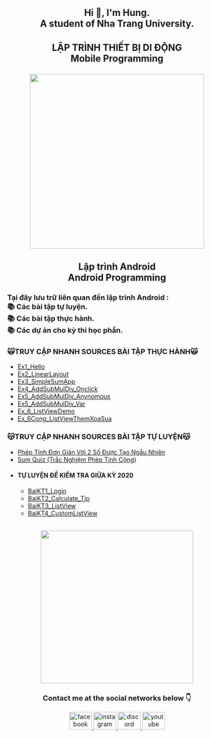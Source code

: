<h2 align="center">Hi 👋, I'm Hung. <br>A student of Nha Trang University.</h2>

###

<h2 align="center">LẬP TRÌNH THIẾT BỊ DI ĐỘNG<br>Mobile Programming</h2>

###

<div align="center">
  <img height="400" src="https://proeffico.com/wp-content/uploads/2023/10/app-development-1.gif"  />
</div>

<h2 align="center">Lập trình Android<br>Android Programming</h2>

###

<h3 align="left">Tại đây lưu trữ liên quan đến lập trình Android :<br>📚 Các bài tập tự luyện.<br>📚 Các bài tập thực hành.<br>📚 Các dự án cho kỳ thi học phần.</h3>

<h3 align="left">🙀TRUY CẬP NHANH SOURCES BÀI TẬP THỰC HÀNH🙀</h3>

<ul>
  <li>
    <a href = "https://github.com/hungnguyen2912003/63132095-AndroidProgramming/tree/main/Ex1_Hello/app/src/main">Ex1_Hello</a>
  </li>
    <li>
    <a href = "https://github.com/hungnguyen2912003/63132095-AndroidProgramming/tree/main/Ex2_LinearLayout/app/src/main">Ex2_LinearLayout</a>
  </li>
    <li>
    <a href = "https://github.com/hungnguyen2912003/63132095-AndroidProgramming/tree/main/Ex3_SimpleSumApp/app/src/main">Ex3_SimpleSumApp</a>
  </li>
      <li>
    <a href = "https://github.com/hungnguyen2912003/63132095-AndroidProgramming/tree/main/Ex4_AddSubMulDiv_Onclick/app/src/main">Ex4_AddSubMulDiv_Onclick</a>
  </li>
      <li>
    <a href = "https://github.com/hungnguyen2912003/63132095-AndroidProgramming/tree/main/Ex5_AddSubMulDiv_Anynomous/app/src/main">Ex5_AddSubMulDiv_Anynomous</a>
  </li>
  <li>
    <a href = "https://github.com/hungnguyen2912003/63132095-AndroidProgramming/tree/main/Ex5_AddSubMulDiv_Var/app/src/main">Ex5_AddSubMulDiv_Var</a>
  </li>
      <li>
    <a href = "https://github.com/hungnguyen2912003/63132095-AndroidProgramming/tree/main/Ex_6_ListViewDemo/app/src/main">Ex_6_ListViewDemo</a>
  </li>
  <li>
    <a href = "https://github.com/hungnguyen2912003/63132095-AndroidProgramming/tree/main/Ex_6Cong_ListViewThemXoaSua/app/src/main">Ex_6Cong_ListViewThemXoaSua</a>
  </li>
</ul>

<h3 align="left">😽TRUY CẬP NHANH SOURCES BÀI TẬP TỰ LUYỆN😽</h3>

<ul>
  <li>
    <a href = "https://github.com/hungnguyen2912003/63132095-AndroidProgramming/tree/main/Practice/Calculator_Random/app/src/main">Phép Tính Đơn Giản Với 2 Số Được Tạo Ngẫu Nhiên</a>
  </li>
    <li>
    <a href = "https://github.com/hungnguyen2912003/63132095-AndroidProgramming/tree/main/Practice/Sum_Quiz/app/src/main">Sum Quiz (Trắc Nghiệm Phép Tính Cộng)</a>
  </li>
  <li>
    <h4 align="left">TỰ LUYỆN ĐỀ KIỂM TRA GIỮA KỲ 2020</h4>
  </li>
  <ul>
    <li>
      <a href = "https://github.com/hungnguyen2912003/63132095-AndroidProgramming/tree/main/Practice/GK_2020/BaiKT1/app/src/main">BaiKT1_Login</a>
    </li>
        <li>
      <a href = "https://github.com/hungnguyen2912003/63132095-AndroidProgramming/tree/main/Practice/GK_2020/BaiKT2/app/src/main">BaiKT2_Calculate_Tip</a>
    </li>
        <li>
      <a href = "https://github.com/hungnguyen2912003/63132095-AndroidProgramming/tree/main/Practice/GK_2020/BaiKT3/app/src/main">BaiKT3_ListView</a>
    </li>
        <li>
      <a href = "https://github.com/hungnguyen2912003/63132095-AndroidProgramming/tree/main/Practice/GK_2020/BaiKT4/app/src/main">BaiKT4_CustomListView</a>
    </li>
  </ul>
</ul>

<br clear="both">

<div align="center">
  <img height="350" src="https://i.makeagif.com/media/8-29-2016/NaroBk.gif"  />
</div>

###

<h3 align="center">Contact me at the social networks below 👇</h3>

<div align="center">
  <a href="https://www.facebook.com/bocutiee" target="_blank">
    <img src="https://raw.githubusercontent.com/maurodesouza/profile-readme-generator/master/src/assets/icons/social/facebook/default.svg" width="52" height="40" alt="facebook logo"  />
  </a>
  <a href="https://www.instagram.com/bocutee_2901_/" target="_blank">
    <img src="https://raw.githubusercontent.com/maurodesouza/profile-readme-generator/master/src/assets/icons/social/instagram/default.svg" width="52" height="40" alt="instagram logo"  />
  </a>
  <a href="https://discordapp.com/users/685765889613889548" target="_blank">
    <img src="https://raw.githubusercontent.com/maurodesouza/profile-readme-generator/master/src/assets/icons/social/discord/default.svg" width="52" height="40" alt="discord logo"  />
  </a>
  <a href="http://www.youtube.com/@HungNguyen-ye8fe" target="_blank">
    <img src="https://raw.githubusercontent.com/maurodesouza/profile-readme-generator/master/src/assets/icons/social/youtube/default.svg" width="52" height="40" alt="youtube logo"  />
  </a>
</div>

###
